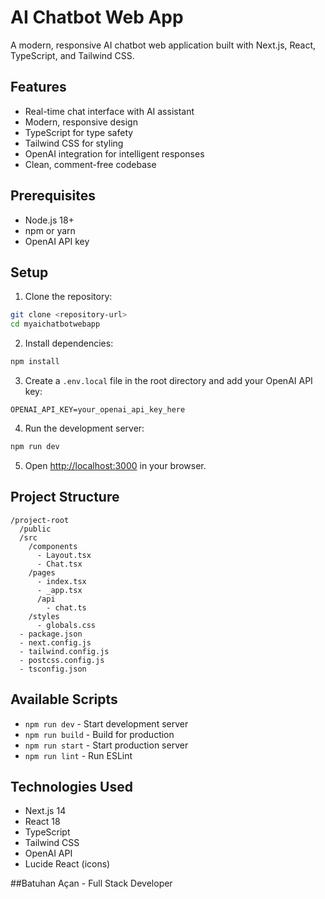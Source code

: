 # AI Chatbot Web App

A modern, responsive AI chatbot web application built with Next.js, React, TypeScript, and Tailwind CSS.

## Features

- Real-time chat interface with AI assistant
- Modern, responsive design
- TypeScript for type safety
- Tailwind CSS for styling
- OpenAI integration for intelligent responses
- Clean, comment-free codebase

## Prerequisites

- Node.js 18+ 
- npm or yarn
- OpenAI API key

## Setup

1. Clone the repository:
```bash
git clone <repository-url>
cd myaichatbotwebapp
```

2. Install dependencies:
```bash
npm install
```

3. Create a `.env.local` file in the root directory and add your OpenAI API key:
```
OPENAI_API_KEY=your_openai_api_key_here
```

4. Run the development server:
```bash
npm run dev
```

5. Open [http://localhost:3000](http://localhost:3000) in your browser.

## Project Structure

```
/project-root
  /public
  /src
    /components
      - Layout.tsx
      - Chat.tsx
    /pages
      - index.tsx
      - _app.tsx
      /api
        - chat.ts
    /styles
      - globals.css
  - package.json
  - next.config.js
  - tailwind.config.js
  - postcss.config.js
  - tsconfig.json
```

## Available Scripts

- `npm run dev` - Start development server
- `npm run build` - Build for production
- `npm run start` - Start production server
- `npm run lint` - Run ESLint

## Technologies Used

- Next.js 14
- React 18
- TypeScript
- Tailwind CSS
- OpenAI API
- Lucide React (icons)

##Batuhan Açan - Full Stack Developer

